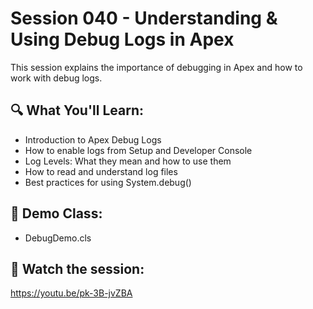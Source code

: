 # Session 040 - Understanding & Using Debug Logs in Apex

This session explains the importance of debugging in Apex and how to work with debug logs.

## 🔍 What You'll Learn:
- Introduction to Apex Debug Logs
- How to enable logs from Setup and Developer Console
- Log Levels: What they mean and how to use them
- How to read and understand log files
- Best practices for using System.debug()

## 🧪 Demo Class:
- DebugDemo.cls

## 🎥 Watch the session:
https://youtu.be/pk-3B-jvZBA
